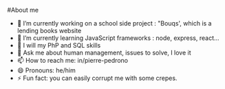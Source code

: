 
#About me 


- 🔭 I’m currently working on a school side project : "Bouqs', which is a lending books website
- 🌱 I’m currently learning JavaScript frameworks : node, express, react...
- 🔨 I will my PhP and SQL skills
- 💬 Ask me about human management, issues to solve, I love it
- 📫 How to reach me: in/pierre-pedrono
- 😄 Pronouns: he/him
- ⚡ Fun fact: you can easily corrupt me with some crepes.

